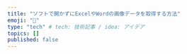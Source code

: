 ```yaml
---
title: "ソフトで開かずにExcelやWordの画像データを取得する方法"
emoji: "💬"
type: "tech" # tech: 技術記事 / idea: アイデア
topics: []
published: false
---
```

